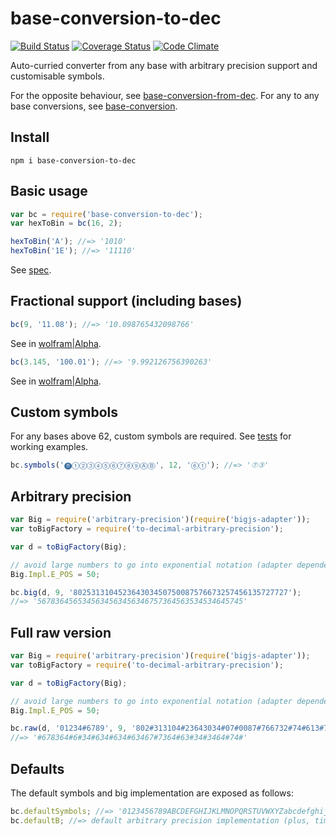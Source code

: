 # base-conversion-to-dec

[![Build Status](https://travis-ci.org/javiercejudo/base-conversion-to-dec.svg)](https://travis-ci.org/javiercejudo/base-conversion-to-dec)
[![Coverage Status](https://coveralls.io/repos/javiercejudo/base-conversion-to-dec/badge.svg?branch=master)](https://coveralls.io/r/javiercejudo/base-conversion-to-dec?branch=master)
[![Code Climate](https://codeclimate.com/github/javiercejudo/base-conversion-to-dec/badges/gpa.svg)](https://codeclimate.com/github/javiercejudo/base-conversion-to-dec)

Auto-curried converter from any base with arbitrary precision support and customisable symbols.

For the opposite behaviour, see [base-conversion-from-dec](https://github.com/javiercejudo/base-conversion-from-dec).
For any to any base conversions, see [base-conversion](https://github.com/javiercejudo/base-conversion).

## Install

    npm i base-conversion-to-dec

## Basic usage

```js
var bc = require('base-conversion-to-dec');
var hexToBin = bc(16, 2);

hexToBin('A'); //=> '1010'
hexToBin('1E'); //=> '11110'
```

See [spec](test/spec.js).

## Fractional support (including bases)

```js
bc(9, '11.08'); //=> '10.098765432098766'
```

See in [wolfram|Alpha](https://www.wolframalpha.com/input/?i=convert+11.08_9+to+base10).

```js
bc(3.145, '100.01'); //=> '9.992126756390263'
```

See in [wolfram|Alpha](https://www.wolframalpha.com/input/?i=convert+100.01+from+base+3.145+to+base10).

## Custom symbols

For any bases above 62, custom symbols are required.
See [tests](test/bigint-base-converter.js) for working examples.

```js
bc.symbols('⓿①②③④⑤⑥⑦⑧⑨ⒶⒷ', 12, '⑥①'); //=> '⑦③'
```

## Arbitrary precision

```js
var Big = require('arbitrary-precision')(require('bigjs-adapter'));
var toBigFactory = require('to-decimal-arbitrary-precision');

var d = toBigFactory(Big);

// avoid large numbers to go into exponential notation (adapter dependent)
Big.Impl.E_POS = 50;

bc.big(d, 9, '802531310452364303450750087576673257456135727727');
//=> '5678364565345634563456346757364563534534645745'
```

## Full raw version

```js
var Big = require('arbitrary-precision')(require('bigjs-adapter'));
var toBigFactory = require('to-decimal-arbitrary-precision');

var d = toBigFactory(Big);

// avoid large numbers to go into exponential notation (adapter dependent)
Big.Impl.E_POS = 50;

bc.raw(d, '01234#6789', 9, '802#313104#23643034#07#0087#766732#74#613#727727');
//=> '#678364#6#34#634#634#63467#7364#63#34#3464#74#'
```

## Defaults

The default symbols and big implementation are exposed as follows:

```js
bc.defaultSymbols; //=> '0123456789ABCDEFGHIJKLMNOPQRSTUVWXYZabcdefghijklmnopqrstuvwxyz'
bc.defaultB; //=> default arbitrary precision implementation (plus, times & pow)
```
